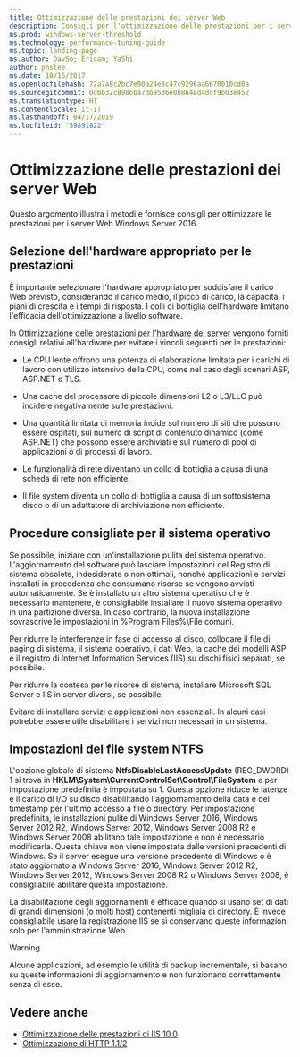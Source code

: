 ```yaml
---
title: Ottimizzazione delle prestazioni dei server Web
description: Consigli per l'ottimizzazione delle prestazioni per i server Web in Windows Server 16
ms.prod: windows-server-threshold
ms.technology: performance-tuning-guide
ms.topic: landing-page
ms.author: DavSo; Ericam; YaShi
author: phstee
ms.date: 10/16/2017
ms.openlocfilehash: 72a7a8c2bc7e90a24e8c47c9296aa6670010cd0a
ms.sourcegitcommit: 0d0b32c8986ba7db9536e0b8648d4ddf9b03e452
ms.translationtype: HT
ms.contentlocale: it-IT
ms.lasthandoff: 04/17/2019
ms.locfileid: "59891822"
---
```

# <a name="performance-tuning-web-servers"></a>Ottimizzazione delle prestazioni dei server Web


Questo argomento illustra i metodi e fornisce consigli per ottimizzare le prestazioni per i server Web Windows Server 2016.


## <a name="selecting-the-proper-hardware-for-performance"></a>Selezione dell'hardware appropriato per le prestazioni


È importante selezionare l'hardware appropriato per soddisfare il carico Web previsto, considerando il carico medio, il picco di carico, la capacità, i piani di crescita e i tempi di risposta. I colli di bottiglia dell'hardware limitano l'efficacia dell'ottimizzazione a livello software.

In [Ottimizzazione delle prestazioni per l'hardware del server](../../hardware/index.md) vengono forniti consigli relativi all'hardware per evitare i vincoli seguenti per le prestazioni:

-   Le CPU lente offrono una potenza di elaborazione limitata per i carichi di lavoro con utilizzo intensivo della CPU, come nel caso degli scenari ASP, ASP.NET e TLS.

-   Una cache del processore di piccole dimensioni L2 o L3/LLC può incidere negativamente sulle prestazioni.

-   Una quantità limitata di memoria incide sul numero di siti che possono essere ospitati, sul numero di script di contenuto dinamico (come ASP.NET) che possono essere archiviati e sul numero di pool di applicazioni o di processi di lavoro.

-   Le funzionalità di rete diventano un collo di bottiglia a causa di una scheda di rete non efficiente.

-   Il file system diventa un collo di bottiglia a causa di un sottosistema disco o di un adattatore di archiviazione non efficiente.

## <a name="operating-system-best-practices"></a>Procedure consigliate per il sistema operativo


Se possibile, iniziare con un'installazione pulita del sistema operativo. L'aggiornamento del software può lasciare impostazioni del Registro di sistema obsolete, indesiderate o non ottimali, nonché applicazioni e servizi installati in precedenza che consumano risorse se vengono avviati automaticamente. Se è installato un altro sistema operativo che è necessario mantenere, è consigliabile installare il nuovo sistema operativo in una partizione diversa. In caso contrario, la nuova installazione sovrascrive le impostazioni in %Program Files%\\File comuni.

Per ridurre le interferenze in fase di accesso al disco, collocare il file di paging di sistema, il sistema operativo, i dati Web, la cache dei modelli ASP e il registro di Internet Information Services (IIS) su dischi fisici separati, se possibile.

Per ridurre la contesa per le risorse di sistema, installare Microsoft SQL Server e IIS in server diversi, se possibile.

Evitare di installare servizi e applicazioni non essenziali. In alcuni casi potrebbe essere utile disabilitare i servizi non necessari in un sistema.

## <a name="ntfs-file-system-settings"></a>Impostazioni del file system NTFS

L'opzione globale di sistema **NtfsDisableLastAccessUpdate** (REG\_DWORD) 1 si trova in **HKLM\\System\\CurrentControlSet\\Control\\FileSystem** e per impostazione predefinita è impostata su 1. Questa opzione riduce le latenze e il carico di I/O su disco disabilitando l'aggiornamento della data e del timestamp per l'ultimo accesso a file o directory. Per impostazione predefinita, le installazioni pulite di Windows Server 2016, Windows Server 2012 R2, Windows Server 2012, Windows Server 2008 R2 e Windows Server 2008 abilitano tale impostazione e non è necessario modificarla. Questa chiave non viene impostata dalle versioni precedenti di Windows. Se il server esegue una versione precedente di Windows o è stato aggiornato a Windows Server 2016, Windows Server 2012 R2, Windows Server 2012, Windows Server 2008 R2 o Windows Server 2008, è consigliabile abilitare questa impostazione.

La disabilitazione degli aggiornamenti è efficace quando si usano set di dati di grandi dimensioni (o molti host) contenenti migliaia di directory. È invece consigliabile usare la registrazione IIS se si conservano queste informazioni solo per l'amministrazione Web.

>[!Warning]
> Alcune applicazioni, ad esempio le utilità di backup incrementale, si basano su queste informazioni di aggiornamento e non funzionano correttamente senza di esse.

## <a name="see-also"></a>Vedere anche
- [Ottimizzazione delle prestazioni di IIS 10.0](tuning-iis-10.md)
- [Ottimizzazione di HTTP 1.1/2](http-performance.md)


